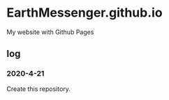 # EarthMessenger.github.io

My website with Github Pages

## log

### 2020-4-21

Create this repository.
